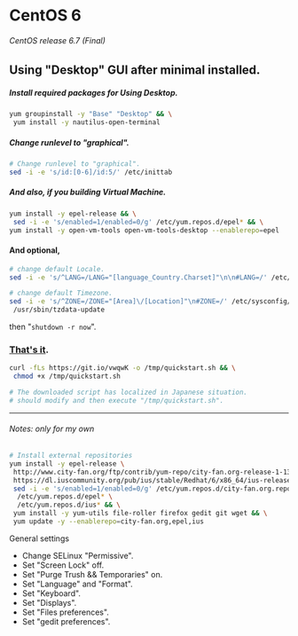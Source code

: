 # CentOS 6
###### CentOS release 6.7 (Final)
## Using "Desktop" GUI after minimal installed.
##### Install required packages for Using Desktop.
```bash
yum groupinstall -y "Base" "Desktop" && \
 yum install -y nautilus-open-terminal
```
##### Change runlevel to "graphical".
```bash
# Change runlevel to "graphical". 
sed -i -e 's/id:[0-6]/id:5/' /etc/inittab
```

##### And also, if you building Virtual Machine.
```bash
yum install -y epel-release && \
 sed -i -e 's/enabled=1/enabled=0/g' /etc/yum.repos.d/epel* && \
yum install -y open-vm-tools open-vm-tools-desktop --enablerepo=epel
```

#### And optional,
```bash
# change default Locale.
sed -i -e 's/^LANG=/LANG="[language_Country.Charset]"\n\n#LANG=/' /etc/sysconfig/i18n

# change default Timezone.
sed -i -e 's/^ZONE=/ZONE="[Area]\/[Location]"\n#ZONE=/' /etc/sysconfig/clock && \
 /usr/sbin/tzdata-update
```
then "`shutdown -r now`".

### [That's it](https://git.io/vwqVh).
```bash
curl -fLs https://git.io/vwqwK -o /tmp/quickstart.sh && \
 chmod +x /tmp/quickstart.sh

# The downloaded script has localized in Japanese situation.
# should modify and then execute "/tmp/quickstart.sh".
```

---
###### Notes: only for my own
```bash
# Install external repositories
yum install -y epel-release \
 http://www.city-fan.org/ftp/contrib/yum-repo/city-fan.org-release-1-13.rhel6.noarch.rpm \
 https://dl.iuscommunity.org/pub/ius/stable/Redhat/6/x86_64/ius-release-1.0-14.ius.el6.noarch.rpm && \
 sed -i -e 's/enabled=1/enabled=0/g' /etc/yum.repos.d/city-fan.org.repo \
  /etc/yum.repos.d/epel* \
  /etc/yum.repos.d/ius* && \
 yum install -y yum-utils file-roller firefox gedit git wget && \
 yum update -y --enablerepo=city-fan.org,epel,ius
```

General settings
+ Change SELinux "Permissive".
+ Set "Screen Lock" off.
+ Set "Purge Trush && Temporaries" on.
+ Set "Language" and "Format".
+ Set "Keyboard".
+ Set "Displays".
+ Set "Files preferences". 
+ Set "gedit preferences".
